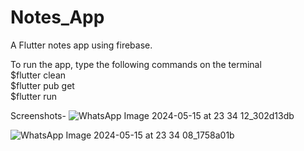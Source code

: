 # Notes_App

A Flutter notes app using firebase.

To run the app, type the following commands on the terminal <br>
$flutter clean <br>
$flutter pub get <br>
$flutter run <br>

Screenshots- 
![WhatsApp Image 2024-05-15 at 23 34 12_302d13db](https://github.com/Adityarayyy/notes/assets/126897623/1040c3c4-ada8-4fde-90ce-77b38468e057)

![WhatsApp Image 2024-05-15 at 23 34 08_1758a01b](https://github.com/Adityarayyy/notes/assets/126897623/abc5ae9d-a915-47cd-84f3-f1176bd388b5)


